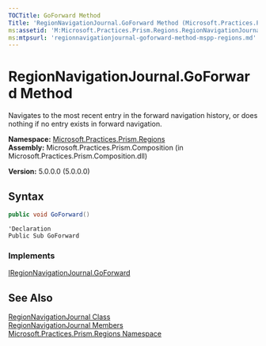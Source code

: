 ```yaml
---
TOCTitle: GoForward Method
Title: 'RegionNavigationJournal.GoForward Method (Microsoft.Practices.Prism.Regions)'
ms:assetid: 'M:Microsoft.Practices.Prism.Regions.RegionNavigationJournal.GoForward'
ms:mtpsurl: 'regionnavigationjournal-goforward-method-mspp-regions.md'
---
```

# RegionNavigationJournal.GoForward Method

Navigates to the most recent entry in the forward navigation history, or does nothing if no entry exists in forward navigation.

**Namespace:** [Microsoft.Practices.Prism.Regions](/patterns-practices/reference/mspp-regions-namespace)  
**Assembly:** Microsoft.Practices.Prism.Composition (in Microsoft.Practices.Prism.Composition.dll)

**Version:** 5.0.0.0 (5.0.0.0)

## Syntax
```C#
public void GoForward()
```

```VB
'Declaration
Public Sub GoForward
```

### Implements

[IRegionNavigationJournal.GoForward](/patterns-practices/reference/iregionnavigationjournal-goforward-method-mspp-regions)

## See Also

[RegionNavigationJournal Class](/patterns-practices/reference/regionnavigationjournal-class-mspp-regions)  
[RegionNavigationJournal Members](/patterns-practices/reference/regionnavigationjournal-members-mspp-regions)  
[Microsoft.Practices.Prism.Regions Namespace](/patterns-practices/reference/mspp-regions-namespace)



